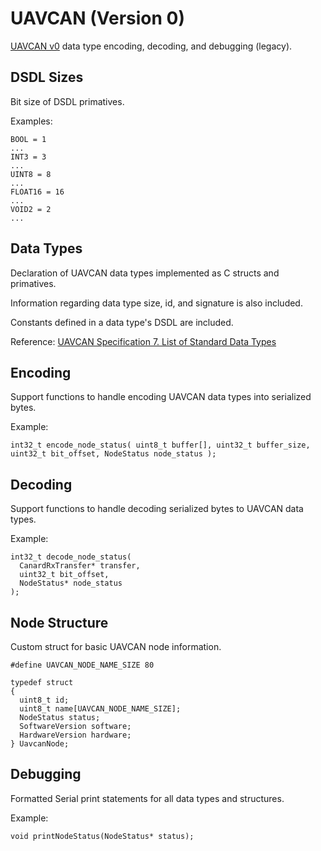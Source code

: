 # UAVCAN (Version 0)

[UAVCAN v0](legacy.uavcan.org) data type encoding, decoding, and debugging (legacy).

## DSDL Sizes

Bit size of DSDL primatives.

Examples:

```
BOOL = 1
...
INT3 = 3
...
UINT8 = 8
...
FLOAT16 = 16
...
VOID2 = 2
...
```

## Data Types

Declaration of UAVCAN data types implemented as C structs and primatives.

Information regarding data type size, id, and signature is also included.

Constants defined in a data type's DSDL are included.

Reference: [UAVCAN Specification 7. List of Standard Data Types](https://legacy.uavcan.org/Specification/7._List_of_standard_data_types/)

## Encoding

Support functions to handle encoding UAVCAN data types into serialized bytes.

Example:

``
int32_t encode_node_status(
  uint8_t buffer[],
  uint32_t buffer_size,
  uint32_t bit_offset,
  NodeStatus node_status
);
``

## Decoding

Support functions to handle decoding serialized bytes to UAVCAN data types.

Example:

```
int32_t decode_node_status(
  CanardRxTransfer* transfer,
  uint32_t bit_offset,
  NodeStatus* node_status
);
```

## Node Structure

Custom struct for basic UAVCAN node information.

```
#define UAVCAN_NODE_NAME_SIZE 80

typedef struct
{
  uint8_t id;
  uint8_t name[UAVCAN_NODE_NAME_SIZE];
  NodeStatus status;
  SoftwareVersion software;
  HardwareVersion hardware;
} UavcanNode;
```

## Debugging

Formatted Serial print statements for all data types and structures.

Example:

```
void printNodeStatus(NodeStatus* status);
```

